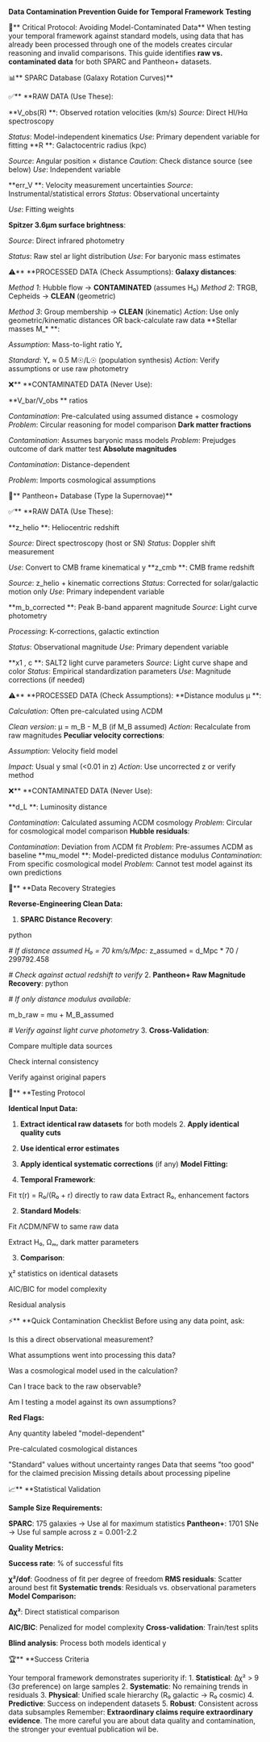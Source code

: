 **Data Contamination Prevention Guide for Temporal Framework** **Testing**

🚨** Critical Protocol: Avoiding Model-Contaminated Data** When testing your temporal framework against standard models, using data that has already been processed through one of the models creates circular reasoning and invalid comparisons. This guide identifies **raw vs. contaminated data** for both SPARC and Pantheon\+ datasets. 

📊** SPARC Database \(Galaxy Rotation Curves\)**

✅** **RAW DATA \(Use These\):

**V\_obs\(R\) **: Observed rotation velocities \(km/s\) *Source*: Direct HI/Hα spectroscopy

*Status*: Model-independent kinematics *Use*: Primary dependent variable for fitting **R **: Galactocentric radius \(kpc\)

*Source*: Angular position × distance *Caution*: Check distance source \(see below\) *Use*: Independent variable

**err\_V **: Velocity measurement uncertainties *Source*: Instrumental/statistical errors *Status*: Observational uncertainty

*Use*: Fitting weights

**Spitzer 3.6μm surface brightness**:

*Source*: Direct infrared photometry

*Status*: Raw stel ar light distribution *Use*: For baryonic mass estimates

⚠** **PROCESSED DATA \(Check Assumptions\): **Galaxy distances**:

*Method 1*: Hubble flow → **CONTAMINATED** \(assumes H₀\) *Method 2*: TRGB, Cepheids → **CLEAN** \(geometric\)

*Method 3*: Group membership → **CLEAN** \(kinematic\) *Action*: Use only geometric/kinematic distances OR back-calculate raw data **Stellar masses M\_\* **:

*Assumption*: Mass-to-light ratio Υ₊

*Standard*: Υ₊ ≈ 0.5 M☉/L☉ \(population synthesis\) *Action*: Verify assumptions or use raw photometry

❌** **CONTAMINATED DATA \(Never Use\):

**V\_bar/V\_obs ** ratios

*Contamination*: Pre-calculated using assumed distance \+ cosmology *Problem*: Circular reasoning for model comparison **Dark matter fractions**

*Contamination*: Assumes baryonic mass models *Problem*: Prejudges outcome of dark matter test **Absolute magnitudes**

*Contamination*: Distance-dependent

*Problem*: Imports cosmological assumptions

🌟** Pantheon\+ Database \(Type Ia Supernovae\)**

✅** **RAW DATA \(Use These\):

**z\_helio **: Heliocentric redshift

*Source*: Direct spectroscopy \(host or SN\) *Status*: Doppler shift measurement

*Use*: Convert to CMB frame kinematical y **z\_cmb **: CMB frame redshift

*Source*: z\_helio \+ kinematic corrections *Status*: Corrected for solar/galactic motion only *Use*: Primary independent variable

**m\_b\_corrected **: Peak B-band apparent magnitude *Source*: Light curve photometry

*Processing*: K-corrections, galactic extinction

*Status*: Observational magnitude *Use*: Primary dependent variable

**x1 , c **: SALT2 light curve parameters *Source*: Light curve shape and color *Status*: Empirical standardization parameters *Use*: Magnitude corrections \(if needed\)

⚠** **PROCESSED DATA \(Check Assumptions\): **Distance modulus μ **:

*Calculation*: Often pre-calculated using ΛCDM

*Clean version*: μ = m\_B - M\_B \(if M\_B assumed\) *Action*: Recalculate from raw magnitudes **Peculiar velocity corrections**:

*Assumption*: Velocity field model

*Impact*: Usual y smal \(<0.01 in z\) *Action*: Use uncorrected z or verify method

❌** **CONTAMINATED DATA \(Never Use\):

**d\_L **: Luminosity distance

*Contamination*: Calculated assuming ΛCDM cosmology *Problem*: Circular for cosmological model comparison **Hubble residuals**:

*Contamination*: Deviation from ΛCDM fit *Problem*: Pre-assumes ΛCDM as baseline **mu\_model **: Model-predicted distance modulus *Contamination*: From specific cosmological model *Problem*: Cannot test model against its own predictions

🔄** **Data Recovery Strategies

**Reverse-Engineering Clean Data:**

1. **SPARC Distance Recovery**:

python

*\# If distance assumed H₀ = 70 km/s/Mpc:* z\_assumed = d\_Mpc \* 70 / 299792.458

*\# Check against actual redshift to verify* 2. **Pantheon\+ Raw Magnitude Recovery**: python

*\# If only distance modulus available:*

m\_b\_raw = mu \+ M\_B\_assumed

*\# Verify against light curve photometry* 3. **Cross-Validation**:

Compare multiple data sources

Check internal consistency

Verify against original papers

🎯** **Testing Protocol

**Identical Input Data:**

1. **Extract identical raw datasets** for both models 2. **Apply identical quality cuts**

3. **Use identical error estimates**

4. **Apply identical systematic corrections** \(if any\) **Model Fitting:**

1. **Temporal Framework**:

Fit τ\(r\) = R₀/\(R₀ \+ r\) directly to raw data Extract R₀, enhancement factors

2. **Standard Models**:

Fit ΛCDM/NFW to same raw data

Extract H₀, Ωₘ, dark matter parameters

3. **Comparison**:

χ² statistics on identical datasets

AIC/BIC for model complexity

Residual analysis

⚡** **Quick Contamination Checklist Before using any data point, ask:

Is this a direct observational measurement? 

What assumptions went into processing this data? 

Was a cosmological model used in the calculation? 

Can I trace back to the raw observable? 

Am I testing a model against its own assumptions? 

**Red Flags:**

Any quantity labeled "model-dependent" 

Pre-calculated cosmological distances

"Standard" values without uncertainty ranges Data that seems "too good" for the claimed precision Missing details about processing pipeline

📈** **Statistical Validation

**Sample Size Requirements:**

**SPARC**: 175 galaxies → Use al for maximum statistics **Pantheon\+**: 1701 SNe → Use ful sample across z = 0.001-2.2

**Quality Metrics:**

**Success rate**: % of successful fits

**χ²/dof**: Goodness of fit per degree of freedom **RMS residuals**: Scatter around best fit **Systematic trends**: Residuals vs. observational parameters **Model Comparison:**

**Δχ²**: Direct statistical comparison

**AIC/BIC**: Penalized for model complexity **Cross-validation**: Train/test splits

**Blind analysis**: Process both models identical y

🏆** **Success Criteria

Your temporal framework demonstrates superiority if: 1. **Statistical**: Δχ² > 9 \(3σ preference\) on large samples 2. **Systematic**: No remaining trends in residuals 3. **Physical**: Unified scale hierarchy \(R₀ galactic → R₀ cosmic\) 4. **Predictive**: Success on independent datasets 5. **Robust**: Consistent across data subsamples Remember: **Extraordinary claims require extraordinary evidence**. The more careful you are about data quality and contamination, the stronger your eventual publication wil be.



